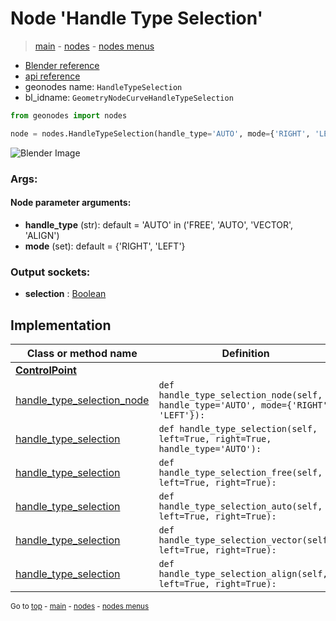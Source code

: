 # Node 'Handle Type Selection'

> [main](../structure.md) - [nodes](nodes.md) - [nodes menus](nodes_menus.md)

- [Blender reference](https://docs.blender.org/manual/en/latest/modeling/geometry_nodes/curve/handle_type_selection.html)
- [api reference](https://docs.blender.org/api/current/bpy.types.GeometryNodeCurveHandleTypeSelection.html)
- geonodes name: `HandleTypeSelection`
- bl_idname: `GeometryNodeCurveHandleTypeSelection`

```python
from geonodes import nodes

node = nodes.HandleTypeSelection(handle_type='AUTO', mode={'RIGHT', 'LEFT'})
```

![Blender Image](https://docs.blender.org/manual/en/latest/_images/node-types_GeometryNodeCurveHandleTypeSelection.webp)

### Args:

#### Node parameter arguments:

- **handle_type** (str): default = 'AUTO' in ('FREE', 'AUTO', 'VECTOR', 'ALIGN')
- **mode** (set): default = {'RIGHT', 'LEFT'}

### Output sockets:

- **selection** : [Boolean](Boolean.md)

## Implementation

| Class or method name | Definition |
|----------------------|------------|
| **[ControlPoint](ControlPoint.md)** |
| [handle_type_selection_node](ControlPoint.md#handle_type_selection_node) | `def handle_type_selection_node(self, handle_type='AUTO', mode={'RIGHT', 'LEFT'}):` |
| [handle_type_selection](ControlPoint.md#handle_type_selection) | `def handle_type_selection(self, left=True, right=True, handle_type='AUTO'):` |
| [handle_type_selection](ControlPoint.md#handle_type_selection) | `def handle_type_selection_free(self, left=True, right=True):` |
| [handle_type_selection](ControlPoint.md#handle_type_selection) | `def handle_type_selection_auto(self, left=True, right=True):` |
| [handle_type_selection](ControlPoint.md#handle_type_selection) | `def handle_type_selection_vector(self, left=True, right=True):` |
| [handle_type_selection](ControlPoint.md#handle_type_selection) | `def handle_type_selection_align(self, left=True, right=True):` |
<sub>Go to [top](#node-Handle-Type-Selection) - [main](../structure.md) - [nodes](nodes.md) - [nodes menus](nodes_menus.md)</sub>

